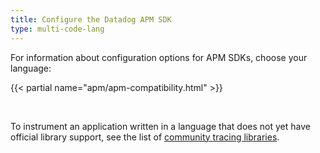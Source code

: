 ```yaml
---
title: Configure the Datadog APM SDK
type: multi-code-lang
---
```


For information about configuration options for APM SDKs, choose your language:

{{< partial name="apm/apm-compatibility.html" >}}

<br>

To instrument an application written in a language that does not yet have official library support, see the list of [community tracing libraries][1].



[1]: /developers/community/libraries/#apm-tracing-client-libraries
